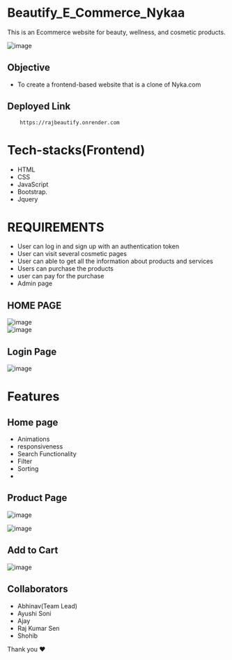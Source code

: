 # Beautify_E_Commerce_Nykaa

This is an Ecommerce website for beauty, wellness, and cosmetic products.

![image](https://user-images.githubusercontent.com/112810259/233780564-52a77fe7-4064-4b3d-a1e2-1e170cb474f8.png)

## Objective

- To create a frontend-based website that is a clone of Nyka.com

## Deployed Link
```http
    https://rajbeautify.onrender.com
```

# Tech-stacks(Frontend)
-  HTML
-  CSS
-  JavaScript
-  Bootstrap. 
-  Jquery

# REQUIREMENTS

- User can log in and sign up with an authentication token
- User can visit several cosmetic pages
- User can able to get all the information about products and services
- Users can purchase the products
- user can pay for the purchase
- Admin page 

## HOME PAGE
![image](https://user-images.githubusercontent.com/112810259/233780876-5c00b193-1533-4890-8680-5dc4ccff5f21.png)
<br>
![image](https://user-images.githubusercontent.com/112810259/233781128-ee9ce4b0-7061-4b3a-a79c-061236043586.png)

## Login Page
![image](https://user-images.githubusercontent.com/112810259/233781256-7a0c8d24-09e2-42dd-a5ca-4eef4b0b2748.png)

# Features

## Home page

- Animations
- responsiveness
- Search Functionality
- Filter
- Sorting
- 
## Product Page

![image](https://user-images.githubusercontent.com/112810259/233781162-566ceb1a-582b-40ea-9b24-ded8406b2df3.png)

![image](https://user-images.githubusercontent.com/112810259/233781230-58fdaee2-fa0f-402c-883b-1005c913bdda.png)

## Add to Cart
![image](https://user-images.githubusercontent.com/112810259/233781333-949abecc-fe15-4bd0-ad5b-34862d5d0375.png)

## Collaborators
- Abhinav(Team Lead)
- Ayushi Soni
- Ajay
- Raj Kumar Sen
- Shohib

Thank you ❤️

